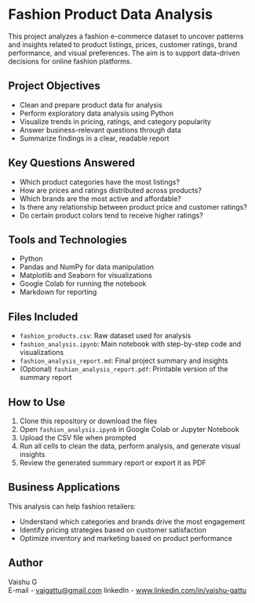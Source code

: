 
# Fashion Product Data Analysis

This project analyzes a fashion e-commerce dataset to uncover patterns and insights related to product listings, prices, customer ratings, brand performance, and visual preferences. The aim is to support data-driven decisions for online fashion platforms.

## Project Objectives

- Clean and prepare product data for analysis
- Perform exploratory data analysis using Python
- Visualize trends in pricing, ratings, and category popularity
- Answer business-relevant questions through data
- Summarize findings in a clear, readable report

## Key Questions Answered

- Which product categories have the most listings?
- How are prices and ratings distributed across products?
- Which brands are the most active and affordable?
- Is there any relationship between product price and customer ratings?
- Do certain product colors tend to receive higher ratings?

## Tools and Technologies

- Python
- Pandas and NumPy for data manipulation
- Matplotlib and Seaborn for visualizations
- Google Colab for running the notebook
- Markdown for reporting

## Files Included

- `fashion_products.csv`: Raw dataset used for analysis
- `fashion_analysis.ipynb`: Main notebook with step-by-step code and visualizations
- `fashion_analysis_report.md`: Final project summary and insights
- (Optional) `fashion_analysis_report.pdf`: Printable version of the summary report

## How to Use

1. Clone this repository or download the files
2. Open `fashion_analysis.ipynb` in Google Colab or Jupyter Notebook
3. Upload the CSV file when prompted
4. Run all cells to clean the data, perform analysis, and generate visual insights
5. Review the generated summary report or export it as PDF

## Business Applications

This analysis can help fashion retailers:
- Understand which categories and brands drive the most engagement
- Identify pricing strategies based on customer satisfaction
- Optimize inventory and marketing based on product performance

## Author

Vaishu G  
E-mail - vaigattu@gmail.com
linkedIn - www.linkedin.com/in/vaishu-gattu

